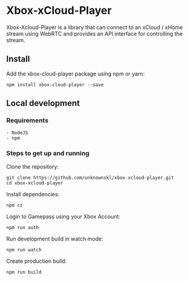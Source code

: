 # Xbox-xCloud-Player

Xbox-Xcloud-Player is a library that can connect to an xCloud / xHome stream using WebRTC and provides an API interface for controlling the stream.

## Install

Add the xbox-cloud-player package using npm or yarn:

    npm install xbox-cloud-player --save

## Local development

### Requirements

    - NodeJS
    - npm

### Steps to get up and running

Clone the repository:

    git clone https://github.com/unknownskl/xbox-xcloud-player.git
    cd xbox-xcloud-player

Install dependencies:

    npm ci

Login to Gamepass using your Xbox Account:

    npm run auth

Run development build in watch mode:

    npm run watch

Create production build:

    npm run build